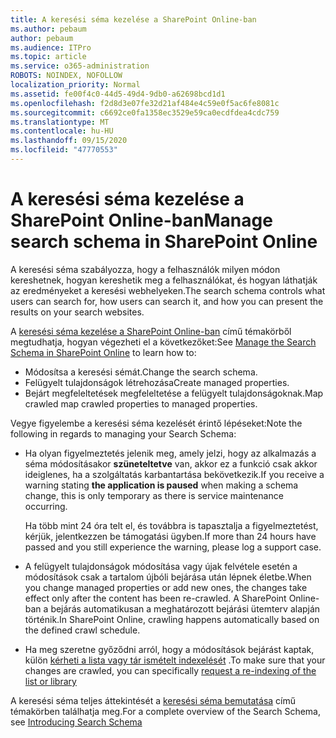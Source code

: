 ```yaml
---
title: A keresési séma kezelése a SharePoint Online-ban
ms.author: pebaum
author: pebaum
ms.audience: ITPro
ms.topic: article
ms.service: o365-administration
ROBOTS: NOINDEX, NOFOLLOW
localization_priority: Normal
ms.assetid: fe00f4c0-44d5-49d4-9db0-a62698bcd1d1
ms.openlocfilehash: f2d8d3e07fe32d21af484e4c59e0f5ac6fe8081c
ms.sourcegitcommit: c6692ce0fa1358ec3529e59ca0ecdfdea4cdc759
ms.translationtype: MT
ms.contentlocale: hu-HU
ms.lasthandoff: 09/15/2020
ms.locfileid: "47770553"
---
```

# <a name="manage-search-schema-in-sharepoint-online"></a><span data-ttu-id="77e7b-102">A keresési séma kezelése a SharePoint Online-ban</span><span class="sxs-lookup"><span data-stu-id="77e7b-102">Manage search schema in SharePoint Online</span></span>

<span data-ttu-id="77e7b-103">A keresési séma szabályozza, hogy a felhasználók milyen módon kereshetnek, hogyan kereshetik meg a felhasználókat, és hogyan láthatják az eredményeket a keresési webhelyeken.</span><span class="sxs-lookup"><span data-stu-id="77e7b-103">The search schema controls what users can search for, how users can search it, and how you can present the results on your search websites.</span></span> 

<span data-ttu-id="77e7b-104">A [keresési séma kezelése a SharePoint Online-ban](https://docs.microsoft.com/sharepoint/manage-search-schema) című témakörből megtudhatja, hogyan végezheti el a következőket:</span><span class="sxs-lookup"><span data-stu-id="77e7b-104">See [Manage the Search Schema in SharePoint Online](https://docs.microsoft.com/sharepoint/manage-search-schema) to learn how to:</span></span> 
- <span data-ttu-id="77e7b-105">Módosítsa a keresési sémát.</span><span class="sxs-lookup"><span data-stu-id="77e7b-105">Change the search schema.</span></span>
- <span data-ttu-id="77e7b-106">Felügyelt tulajdonságok létrehozása</span><span class="sxs-lookup"><span data-stu-id="77e7b-106">Create managed properties.</span></span>
- <span data-ttu-id="77e7b-107">Bejárt megfeleltetések megfeleltetése a felügyelt tulajdonságoknak.</span><span class="sxs-lookup"><span data-stu-id="77e7b-107">Map crawled map crawled properties to managed properties.</span></span>

<span data-ttu-id="77e7b-108">Vegye figyelembe a keresési séma kezelését érintő lépéseket:</span><span class="sxs-lookup"><span data-stu-id="77e7b-108">Note the following in regards to managing your Search Schema:</span></span>

- <span data-ttu-id="77e7b-109">Ha olyan figyelmeztetés jelenik meg, amely jelzi, hogy az alkalmazás a séma módosításakor **szüneteltetve** van, akkor ez a funkció csak akkor ideiglenes, ha a szolgáltatás karbantartása bekövetkezik.</span><span class="sxs-lookup"><span data-stu-id="77e7b-109">If you receive a warning stating **the application is paused** when making a schema change, this is only temporary as there is service maintenance occurring.</span></span> 

    <span data-ttu-id="77e7b-110">Ha több mint 24 óra telt el, és továbbra is tapasztalja a figyelmeztetést, kérjük, jelentkezzen be támogatási ügyben.</span><span class="sxs-lookup"><span data-stu-id="77e7b-110">If more than 24 hours have passed and you still experience the warning, please log a support case.</span></span>
- <span data-ttu-id="77e7b-111">A felügyelt tulajdonságok módosítása vagy újak felvétele esetén a módosítások csak a tartalom újbóli bejárása után lépnek életbe.</span><span class="sxs-lookup"><span data-stu-id="77e7b-111">When you change managed properties or add new ones, the changes take effect only after the content has been re-crawled.</span></span> <span data-ttu-id="77e7b-112">A SharePoint Online-ban a bejárás automatikusan a meghatározott bejárási ütemterv alapján történik.</span><span class="sxs-lookup"><span data-stu-id="77e7b-112">In SharePoint Online, crawling happens automatically based on the defined crawl schedule.</span></span>
- <span data-ttu-id="77e7b-113">Ha meg szeretne győződni arról, hogy a módosítások bejárást kaptak, külön [kérheti a lista vagy tár ismételt indexelését](https://docs.microsoft.com/sharepoint/manage-search-schema#request-re-indexing-of-a-document-library-or-list) .</span><span class="sxs-lookup"><span data-stu-id="77e7b-113">To make sure that your changes are crawled, you can specifically [request a re-indexing of the list or library](https://docs.microsoft.com/sharepoint/manage-search-schema#request-re-indexing-of-a-document-library-or-list)</span></span> 

<span data-ttu-id="77e7b-114">A keresési séma teljes áttekintését a [keresési séma bemutatása](https://blogs.technet.microsoft.com/tothesharepoint/2012/11/25/introducing-search-schema-for-sharepoint-2013/) című témakörben találhatja meg.</span><span class="sxs-lookup"><span data-stu-id="77e7b-114">For a complete overview of the Search Schema, see [Introducing Search Schema](https://blogs.technet.microsoft.com/tothesharepoint/2012/11/25/introducing-search-schema-for-sharepoint-2013/)</span></span> 



